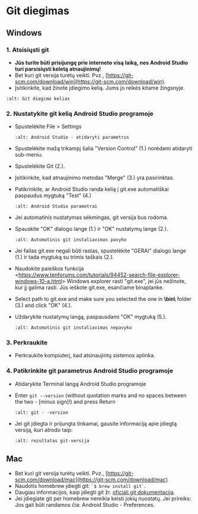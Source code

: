 # Git diegimas

## Windows

### 1. Atsisiųsti git

- **Jūs turite būti prisijungę prie interneto visą laiką, nes Android Studio turi parsisiųsti keletą atnaujinimų!**
- Bet kuri git versija turėtų veikti. Pvz., [https://git-scm.com/download/win](https://git-scm.com/download/win).
- Įsitikinkite, kad žinote įdiegimo kelią. Jums jo reikės kitame žingsnyje.

```{image} ../images/Update_GitPath.png
:alt: Git diegimo kelias
```

### 2. Nustatykite git kelią Android Studio programoje

- Spustelėkite File > Settings

  ```{image} ../images/Update_GitSettings1.png
  :alt: Android Studio - atidaryti parametrus
  ```

- Spustelėkite mažą trikampį šalia "Version Control" (1.) norėdami atidaryti sub-meniu.

- Spustelėkite Git (2.).

- Įsitikinkite, kad atnaujinimo metodas "Merge" (3.) yra pasirinktas.

- Patikrinkite, ar Android Studio randa kelią į git.exe automatiškai paspaudus mygtuką "Test" (4.)

  ```{image} ../images/AndroidStudio361_09.png
  :alt: Android Studio parametrai
  ```

- Jei automatinis nustatymas sėkmingas, git versija bus rodoma.

- Spauskite "OK" dialogo lange (1.) ir "OK" nustatymų lange (2.).

  ```{image} ../images/AndroidStudio361_10.png
  :alt: Automatinis git instaliavimas pavyko
  ```

- Jei failas git.exe negali būti rastas, spustelėkite "GERAI" dialogo lange (1.) ir tada mygtuką su trimis taškais (2.).

- Naudokite paieškos funkcija \<<https://www.tenforums.com/tutorials/94452-search-file-explorer-windows-10-a.html>> Windows explorer rasti "git.exe", jei jūs nežinote, kur jį galima rasti. Jūs ieškote git.exe, esančiame binaplanke.

- Select path to git.exe and make sure you selected the one in **\\bin\\** folder (3.) and click "OK" (4.).

- Uždarykite nustatymų langą, paspausdami "OK" mygtuką (5.).

  ```{image} ../images/AndroidStudio361_11.png
  :alt: Automatinis git instaliavimas nepavyko
  ```

### 3. Perkraukite

- Perkraukite kompiuterį, kad atsinaujintų sistemos aplinka.

### 4. Patikrinkite git parametrus Android Studio programoje

- Atidarykite Terminal langą Android Studio programoje

- Enter `git --version` (without quotation marks and no spaces between the two - \[minus sign\]!) and press Return

  ```{image} ../images/AndroidStudio_gitversion1.png
  :alt: git - -version
  ```

- Jei git įdiegta ir prijungta tinkamai, gausite informaciją apie įdiegtą versiją, kuri atrodo taip:

  ```{image} ../images/AndroidStudio_gitversion2.png
  :alt: rezultatas git-versija
  ```

## Mac

- Bet kuri git versija turėtų veikti. Pvz., [https://git-scm.com/download/mac](https://git-scm.com/download/mac)
- Naudotis homebrew įdiegti git: `` `$ brew install git` ``.
- Daugiau informacijos, kaip įdiegti git žr. [oficiali git dokumentacija](https://git-scm.com/book/en/v2/Getting-Started-Installing-Git).
- Jei įdiegiate git per homebrew nereikia keisti jokių nuostatų. Jei prireiks: Jos gali būti randamos čia: Android Studio - Preferences.
